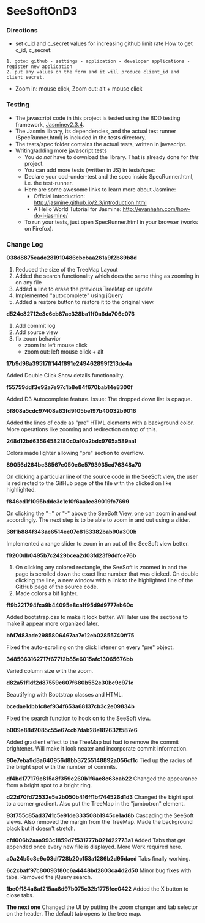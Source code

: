 # SeeSoftOnD3


### Directions
- set c_id and c_secret values for increasing github limit rate
How to get c_id, c_secret:
~~~
1. goto: github - settings - application - developer applications - register new application
2. put any values on the form and it will produce client_id and client_secret.
~~~

- Zoom in: mouse click, Zoom out: alt + mouse click

### Testing

- The javascript code in this project is tested using the BDD testing framework, [Jasmine](http://jasmine.github.io/)[v2.3.4](https://github.com/jasmine/jasmine/releases).
- The Jasmin library, its dependencies, and the actual test runner (SpecRunner.html) is included in the tests directory.
- The tests/spec folder contains the actual tests, written in javascript.
- Writing/adding more javascript tests
    + You *do not* have to download the library. That is already done for *this* project.
    + You can add more tests (written in JS) in tests/spec
    + Declare your cod-under-test and the spec inside SpecRunner.html, i.e. the test-runner.
    + Here are some awesome links to learn more about Jasmine:
        * Official Introduction: http://jasmine.github.io/2.3/introduction.html
        * A Hello World Tutorial for Jasmine: http://evanhahn.com/how-do-i-jasmine/
    + To run your tests, just open SpecRunner.html in your browser (works on Firefox).

### Change Log

**038d8875eade281910486cbcbaa261a9f2b89b8d**

1. Reduced the size of the TreeMap Layout
2. Added the search functionality which does the same thing as zooming in on any file
3. Added a line to erase the previous TreeMap on update
4. Implemented "autocomplete" using jQuery
5. Added a restore button to restore it to the original view.


**d524c82712e3c6cb87ac328ba11f0a6da706c076**

1. Add commit log
2. Add source view
3. fix zoom behavior
	- zoom in: left mouse click
	- zoom out: left mouse click + alt

**17b9d98a39517ff144f891e249462899f213de4a**

Added Double Click Show details functionality.

**f55759ddf3e92a7e97c1b8e84f670bab14e8300f**

Added D3 Autocomplete feature. Issue: The dropped down list is opaque.

**5f808a5cdc97408a63fd9105be197b40032b9016**

Added the lines of code as "pre" HTML elements with a background color.
	 More operations like zooming and redirection on top of this.

**248d12bd63564582180c0a10a2bdc9765a589aa1**

Colors made lighter allowing "pre" section to overflow.

**89056d264be36567e050e6e5793935cd76348a70**

On clicking a particular line of the source code in the SeeSoft view, the user is redirected to the GitHub page of the file with the clicked on like highlighted.

**f846cd1f1095bdde3e1e10f6aa1ee39019fc7699**

On clicking the "+" or "-" above the SeeSoft View, one can zoom in and out accordingly. The next step is to be able to zoom in and out using a slider.

**38f1b884f343ae6514ee07e8163382bab90a300b**

Implemented a range slider to zoom in an out of the SeeSoft view better.

**f9200db0495b7c2429bcea2d03fd23f9ddfce76b**

1. On clicking any colored rectangle, the SeeSoft is zoomed in and the page is
   scrolled down the exact line number that was clicked. On double clicking the
   line, a new window with a link to the highlighted line of the GitHub page of
   the source code.
2. Made colors a bit lighter.

**ff9b221794fca9b44095e8ca1f95d9d9777eb60c**

Added bootstrap.css to make it look better. Will later use the sections to
make it appear more organized later.

**bfd7d83ade2985806467aa7e12eb02855740ff75**

Fixed the auto-scrolling on the click listener on every "pre" object.

**3485663162717f677f2b85e6015afc13065676bb**

Varied column size with the zoom.

**d82a51f1df2d87559c607f680b552e30bc9c971c**

Beautifying with Bootstrap classes and HTML.

**bcedae1dbb1c8ef934f653a68137cb3c2e09834b**

Fixed the search function to hook on to the SeeSoft view.

**b009e88d2085c55e67ccb7dab28e182632f587e6**

Added gradient effect to the TreeMap but had to remove the commit brightener.
Will make it look neater and incorporate commit information.

**90e7eba9d8a640956d8bb37255148892a056cf1c**
Tied up the radius of the bright spot with the number of commits.

**df4bd177179e815a8f359c260b1f6ae8c63cab22**
Changed the appearance from a bright spot to a bright ring.

**d22d70fd72532e5e2b050b416ff1bf744526d1d3**
Changed the bight spot to a corner gradient. Also put the TreeMap in the
"jumbotron" element.

**93f755c85ad3741c5e91de333508b1945ce1ad8b**
Cascading the SeeSoft views. Also removed the margin from the TreeMap. Made the
background black but it doesn't stretch.

**cfd006b2aaa993c1859d7f531777b021422773a1**
Added Tabs that get appended once every new file is displayed. More Work
required here.

**a0a24b5c3e9c03df728b20c153a1286b2d95daed**
Tabs finally working.

**6c2cbaff97c80093f80c6a4448bd2803ca4d2d50**
Minor bug fixes with tabs. Removed the jQuery search.

**1be0f184a8af215aa6d97b075c32b1775fce0422**
Added the X button to close tabs.

**The next one**
Changed the UI by putting the zoom changer and tab selector on the header.
The default tab opens to the tree map.
